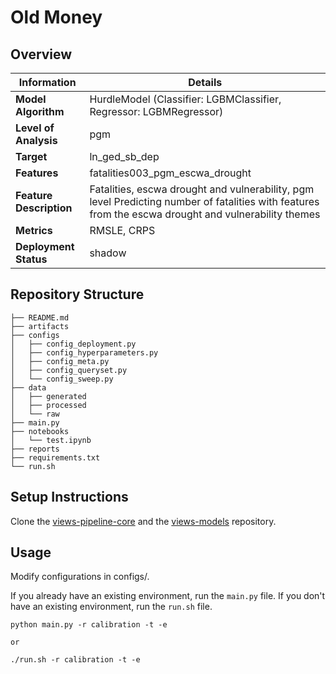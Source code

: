 # Old Money 
## Overview


| Information         | Details                        |
|---------------------|--------------------------------|
| **Model Algorithm** | HurdleModel (Classifier: LGBMClassifier, Regressor: LGBMRegressor)                  |
| **Level of Analysis** | pgm            |
| **Target**         | ln_ged_sb_dep |
| **Features**       |  fatalities003_pgm_escwa_drought   |
| **Feature Description**       |  Fatalities, escwa drought and vulnerability, pgm level Predicting number of fatalities with features from the escwa drought and vulnerability themes    |
| **Metrics**       |  RMSLE, CRPS    |
| **Deployment Status**       |  shadow    |

## Repository Structure

```
├── README.md
├── artifacts
├── configs
│   ├── config_deployment.py
│   ├── config_hyperparameters.py
│   ├── config_meta.py
│   ├── config_queryset.py
│   └── config_sweep.py
├── data
│   ├── generated
│   ├── processed
│   └── raw
├── main.py
├── notebooks
│   └── test.ipynb
├── reports
├── requirements.txt
└── run.sh
```

## Setup Instructions

Clone the [views-pipeline-core](https://github.com/views-platform/views-pipeline-core) and the [views-models](https://github.com/views-platform/views-models) repository.


## Usage
Modify configurations in configs/.

If you already have an existing environment, run the `main.py` file. If you don't have an existing environment, run the `run.sh` file. 

```
python main.py -r calibration -t -e

or

./run.sh -r calibration -t -e
```


